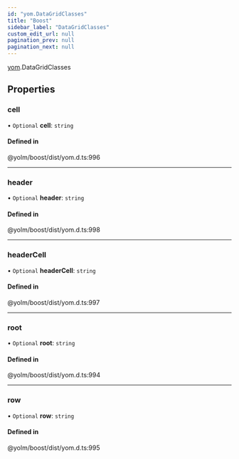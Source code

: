 ```yaml
---
id: "yom.DataGridClasses"
title: "Boost"
sidebar_label: "DataGridClasses"
custom_edit_url: null
pagination_prev: null
pagination_next: null
---
```


[yom](../namespaces/yom.md).DataGridClasses

## Properties

### cell

• `Optional` **cell**: `string`

#### Defined in

@yolm/boost/dist/yom.d.ts:996

___

### header

• `Optional` **header**: `string`

#### Defined in

@yolm/boost/dist/yom.d.ts:998

___

### headerCell

• `Optional` **headerCell**: `string`

#### Defined in

@yolm/boost/dist/yom.d.ts:997

___

### root

• `Optional` **root**: `string`

#### Defined in

@yolm/boost/dist/yom.d.ts:994

___

### row

• `Optional` **row**: `string`

#### Defined in

@yolm/boost/dist/yom.d.ts:995

